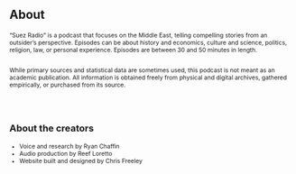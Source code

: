 ## About

<div style="text-align:left; font-size:75%">
“Suez Radio” is a podcast that focuses on the Middle East, telling compelling stories from an outsider’s perspective. Episodes can be about history and economics, culture and science, politics, religion, law, or personal experience. Episodes are between 30 and 50 minutes in length.

<br>
<br>

While primary sources and statistical data are sometimes used, this podcast is not meant as an academic publication. All information is obtained freely from physical and digital archives, gathered empirically, or purchased from its source. 


<br>
<br>

</div>

### About the creators

<div style="text-align:left; font-size:75%">
    <ul>
<li>Voice and research by Ryan Chaffin</li>
<li>Audio production by Reef Loretto</li>
<li>Website built and designed by Chris Freeley</li>
</ul>
</div>
